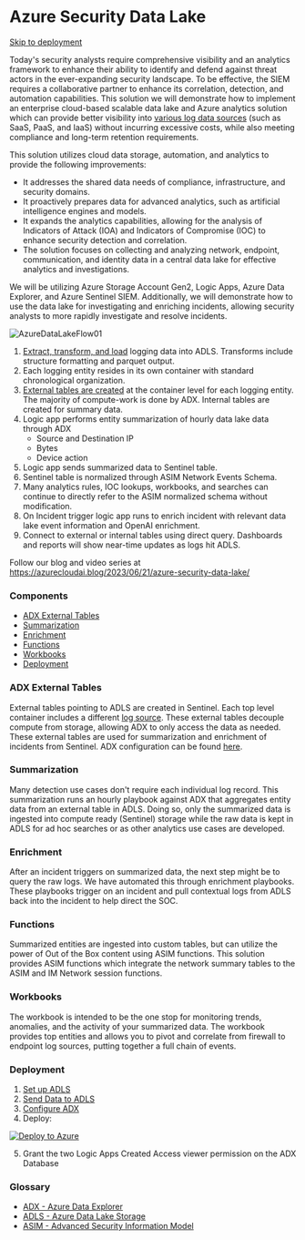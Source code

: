 # Azure Security Data Lake
[Skip to deployment](#Deployment)

Today's security analysts require comprehensive visibility and an analytics framework to enhance their ability to identify and defend against threat actors in the ever-expanding security landscape. To be effective, the SIEM requires a collaborative partner to enhance its correlation, detection, and automation capabilities. This solution we will demonstrate how to implement an enterprise cloud-based scalable data lake and Azure analytics solution which can provide better visibility into [various log data sources](https://github.com/seyed-nouraie/Azure-Security-Data-Lake/tree/main/DataSources) (such as SaaS, PaaS, and IaaS) without incurring excessive costs, while also meeting compliance and long-term retention requirements.

This solution utilizes cloud data storage, automation, and analytics to provide the following improvements:

- It addresses the shared data needs of compliance, infrastructure, and security domains.
- It proactively prepares data for advanced analytics, such as artificial intelligence engines and models.
- It expands the analytics capabilities, allowing for the analysis of Indicators of Attack (IOA) and Indicators of Compromise (IOC) to enhance security detection and correlation.
- The solution focuses on collecting and analyzing network, endpoint, communication, and identity data in a central data lake for effective analytics and investigations.

We will be utilizing Azure Storage Account Gen2, Logic Apps, Azure Data Explorer, and Azure Sentinel SIEM. Additionally, we will demonstrate how to use the data lake for investigating and enriching incidents, allowing security analysts to more rapidly investigate and resolve incidents.

![AzureDataLakeFlow01](https://github.com/seyed-nouraie/Azure-Security-Data-Lake/assets/12141454/02adf71a-ff7e-4cef-b236-4d84474328c1)

1. [Extract, transform, and load](https://github.com/seyed-nouraie/Azure-Data-Lake-ETL/tree/main/Nifi) logging data into ADLS.  Transforms include structure formatting and parquet output.
2. Each logging entity resides in its own container with standard chronological organization.
3. [External tables are created](https://github.com/seyed-nouraie/Azure-Security-Data-Lake/tree/main/ADX) at the container level for each logging entity. The majority of compute-work is done by ADX. Internal tables are created for summary data.
4. Logic app performs entity summarization of hourly data lake data through ADX
     * Source and Destination IP
     * Bytes
     * Device action
5. Logic app sends summarized data to Sentinel table.
6. Sentinel table is normalized through ASIM Network Events Schema.
7. Many analytics rules, IOC lookups, workbooks, and searches can continue to directly refer to the ASIM normalized schema without modification.
8. On Incident trigger logic app runs to enrich incident with relevant data lake event information and OpenAI enrichment.
9. Connect to external or internal tables using direct query. Dashboards and reports will show near-time updates as logs hit ADLS.

Follow our blog and video series at https://azurecloudai.blog/2023/06/21/azure-security-data-lake/

### Components
* [ADX External Tables](#ADX-External-Tables)
* [Summarization](#Summarization)
* [Enrichment](#Enrichment)
* [Functions](#Functions)
* [Workbooks](#Workbooks)
* [Deployment](#Deployment)


### ADX External Tables
External tables pointing to ADLS are created in Sentinel. Each top level container includes a different [log source](https://github.com/seyed-nouraie/Azure-Security-Data-Lake/tree/main/DataSources). These external tables decouple compute from storage, allowing ADX to only access the data as needed. These external tables are used for summarization and enrichment of incidents from Sentinel. ADX configuration can be found [here](https://github.com/seyed-nouraie/Azure-Security-Data-Lake/tree/main/ADX).

### Summarization
Many detection use cases don't require each individual log record. This summarization runs an hourly playbook against ADX that aggregates entity data from an external table in ADLS. Doing so, only the summarized data is ingested into compute ready (Sentinel) storage while the raw data is kept in ADLS for ad hoc searches or as other analytics use cases are developed. 

### Enrichment
After an incident triggers on summarized data, the next step might be to query the raw logs. We have automated this through enrichment playbooks. These playbooks trigger on an incident and pull contextual logs from ADLS back into the incident to help direct the SOC.

### Functions
Summarized entities are ingested into custom tables, but can utilize the power of Out of the Box content using ASIM functions. This solution provides ASIM functions which integrate the network summary tables to the ASIM and IM Network session functions. 

### Workbooks
The workbook is intended to be the one stop for monitoring trends, anomalies, and the activity of your summarized data. The workbook provides top entities and allows you to pivot and correlate from firewall to endpoint log sources, putting together a full chain of events.

### Deployment
1. [Set up ADLS](https://learn.microsoft.com/en-us/azure/storage/blobs/create-data-lake-storage-account)
2. [Send Data to ADLS](https://github.com/seyed-nouraie/Azure-Data-Lake-ETL/tree/main/Nifi)
3. [Configure ADX](https://github.com/seyed-nouraie/Azure-Security-Data-Lake/tree/main/ADX)
4. Deploy:
   
[![Deploy to Azure](https://aka.ms/deploytoazurebutton)](https://portal.azure.com/#create/Microsoft.Template/uri/https%3A%2F%2Fraw.githubusercontent.com%2Fseyed-nouraie%2FAzure-Security-Data-Lake%2Fmain%2FDeploy%2Fazuredeploy.json)


5. Grant the two Logic Apps Created Access viewer permission on the ADX Database


### Glossary
* [ADX - Azure Data Explorer](https://learn.microsoft.com/en-us/azure/data-explorer/data-explorer-overview)
* [ADLS - Azure Data Lake Storage](https://learn.microsoft.com/en-us/azure/storage/blobs/data-lake-storage-introduction)
* [ASIM - Advanced Security Information Model](https://learn.microsoft.com/en-us/azure/sentinel/normalization)
